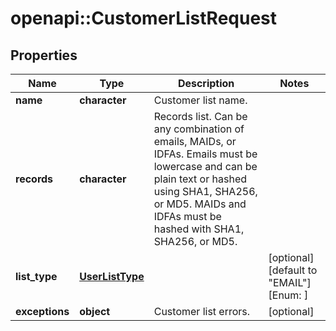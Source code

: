 # openapi::CustomerListRequest


## Properties
Name | Type | Description | Notes
------------ | ------------- | ------------- | -------------
**name** | **character** | Customer list name. | 
**records** | **character** | Records list. Can be any combination of emails, MAIDs, or IDFAs. Emails must be lowercase and can be plain text or hashed using SHA1, SHA256, or MD5. MAIDs and IDFAs must be hashed with SHA1, SHA256, or MD5. | 
**list_type** | [**UserListType**](UserListType.md) |  | [optional] [default to &quot;EMAIL&quot;] [Enum: ] 
**exceptions** | **object** | Customer list errors. | [optional] 


